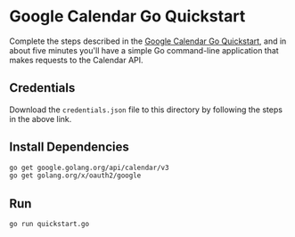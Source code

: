 # Google Calendar Go Quickstart

Complete the steps described in the [Google Calendar Go Quickstart](https://developers.google.com/calendar/quickstart/go), and in about five minutes you'll have a simple Go command-line application that makes requests to the Calendar API.

## Credentials

Download the `credentials.json` file to this directory by following the steps in the above link.

## Install Dependencies

```bash
go get google.golang.org/api/calendar/v3
go get golang.org/x/oauth2/google
```

## Run

`go run quickstart.go`
